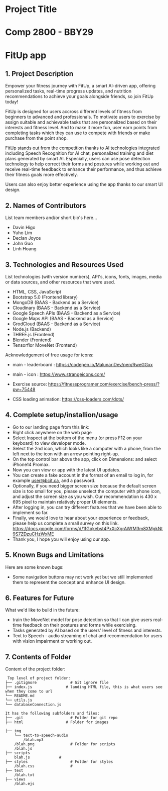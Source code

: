 # Project Title
# Comp 2800 - BBY29 
# FitUp app

## 1. Project Description
Empower your fitness journey with FitUp, a smart AI-driven app, offering personalized tasks, real-time progress updates, and nutrition recommendations to achieve your goals alongside friends, so join FitUp today!

FitUp is designed for users accross different levels of fitness from beginners to advanced and professionals. To motivate users to exercise by assign suitable and achievable tasks that are personalized based on their interests and fitness level.
And to make it more fun, user earn points from completing tasks which they can use to compete with friends or make purchase from the point shop.

FitUp stands out from the competition thanks to AI technologies integrated including Speech Recognition for AI chat, personalized training and diet plans generated by smart AI. Especially, users can use pose detection technology to help correct their forms and postures while working out and receive real-time feedback to enhance their performance, and thus achieve their fitness goals more effectively.

Users can also enjoy better experience using the app thanks to our smart UI design.

## 2. Names of Contributors
List team members and/or short bio's here... 
* Davin Higo
* Yuho Lim
* Declan Joyce
* John Guo
* Linh Hoang
	
## 3. Technologies and Resources Used
List technologies (with version numbers), API's, icons, fonts, images, media or data sources, and other resources that were used.
* HTML, CSS, JavaScript
* Bootstrap 5.0 (Frontend library)
* MongoDB (BAAS - Backend as a Service)
* Cloudinary (BAAS - Backend as a Service)
* Google Speech APIs (BAAS - Backend as a Service)
* Google Maps API (BAAS - Backend as a Service)
* GrodCloud (BAAS - Backend as a Service)
* Node.js (Backend)
* THREE.js (Frontend)
* Blender (Frontend)
* Tensorflor MoveNet (Frontend)

Acknowledgement of free usage for icons:
* main - leaderboard : https://codepen.io/MalunariDev/pen/RweGGxx
* main - icon : https://www.strangeicons.com/

* Exercise source: https://fitnessprogramer.com/exercise/bench-press/?pw=75448

* CSS loading animation: https://css-loaders.com/dots/

## 4. Complete setup/installion/usage

* Go to our landing page from this link: 
* Right click anywhere on the web page
* Select Inspect at the bottom of the menu (or press F12 on your keyboard) to view developer mode.
* Select the 2nd icon, which looks like a computer with a phone, from the left next to the icon with an arrow pointing right-up.
* On the top control bar above the app, click on Dimensions: and select iPhone14 Promax.
* Now you can view or app with the latest UI updates.
* You can create a fake account in the format of an email to log in, for example user@bcit.ca, and a password.
* Optionally, if you need bigger screen size because the default screen size is too small for you, please unselect the computer with phone icon, and adjust the screen size as you wish. Our recommendation is 430 x 695 pixel to maintain relatively proper UI elements.
* After logging in, you can try different features that we have been able to implement so far.
* Finally, we would love to hear about your experience or feedback, please help us complete a small survey on this link. https://docs.google.com/forms/d/1fGqkebst4PxXcXgrAWfM3m8XMgkNt9S7ZDzuCHzWxME
* Thank you, I hope you will enjoy using our app.

## 5. Known Bugs and Limitations
Here are some known bugs:
* Some navigation buttons may not work yet but we still implemented them to represent the concept and enhance UI design.

## 6. Features for Future
What we'd like to build in the future:
* train the MoveNet model for pose detection so that I can give users real-time feedback on their postures and forms while exercising.
* Tasks generated by AI based on the users' level of fitness and interests.
* Text to Speech - audio streaming of chat and recommendation for users with vision impairment or working out.
	
## 7. Contents of Folder
Content of the project folder:

```
 Top level of project folder: 
├── .gitignore               # Git ignore file
├── index.js               # landing HTML file, this is what users see when they come to url
└── README.md
└── utils.js
└── databaseConnection.js 

It has the following subfolders and files:
├── .git                     # Folder for git repo
├── html                   # Folder for images
    
├── img
    └── text-to-speech-audio
        /blah.mp3
    /blah.png                # Folder for scripts
    /blah.js  
├── scripts  
    blah.js             # 
├── styles                   # Folder for styles
    /blah.css                # 
├── text
    /blah.txt
├── views
    /blah.ejs


```

